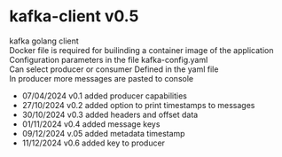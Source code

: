 # kafka-client v0.5
kafka golang client  
Docker file is required for builinding a container image of the application  
Configuration parameters in the file kafka-config.yaml  
Can select producer or consumer Defined in the yaml file  
In producer more messages are pasted to console  
* 07/04/2024 v0.1 added producer capabilities
* 27/10/2024 v0.2 added option to print timestamps to messages
* 30/10/2024 v0.3 added headers and offset data
* 01/11/2024 v0.4 added message keys
* 09/12/2024 v.05 added metadata timestamp
* 11/12/2024 v0.6 added key to producer
